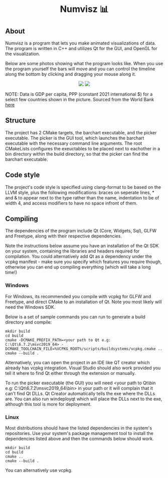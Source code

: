 <h1 align="center">
 Numvisz 📊
</h1>

## About
Numvisz is a program that lets you make animated visualizations of data. The program is written in C++ and utilizes Qt for the GUI, and OpenGL for the visualization.

Below are some photos showing what the program looks like. When you use the program yourself the bars will move and you can control the timeline along the bottom by clicking and dragging your mouse along it.

<p align="center">
<img src="https://github.com/user-attachments/assets/d1bb0fdd-7384-4f49-b638-fed79d8f95d0" />
<img src="https://github.com/user-attachments/assets/dc416532-fcb5-4efc-bf25-e30b8b973dda" />
</p>

NOTE: Data is GDP per capita, PPP (constant 2021 international $) for a select few countries shown in the picture. Sourced from the World Bank [here](https://data.worldbank.org/indicator/NY.GDP.PCAP.PP.KD?locations=US-DE-FR-JP-GB-CA-IT-EU)

## Structure
The project has 2 CMake targets, the barchart executable, and the picker executable. The picker is the GUI tool, which launches the barchart executable with the necessary command line arguments. The root CMakeLists configures the exeuctables to be placed next to eachother in a bin directory within the build directory, so that the picker can find the barchart executable.

## Code style
The project's code style is specified using clang-format to be based on the LLVM style, plus the following modifications: braces on seperate lines, * and & to appear next to the type rather than the name, indentation to be of width 4, and access modifiers to have no space infront of them.

## Compiling
The dependencies of the program include Qt (Core, Widgets, Sql), GLFW and Freetype, along with their respective dependencies.

Note the instructions below assume you have an installation of the Qt SDK on your system, containing the libraries and headers required for compilation.
You could alternatively add Qt as a dependency under the vcpkg manifest - make sure you specify which features you require though, otherwise you can end up compiling everything (which will take a long time!)
### Windows
For Windows, its recommended you compile with vcpkg for GLFW and Freetype, and direct CMake to an installation of Qt.
Note you most likely will need the Windows SDK.

Below is a set of sample commands you can run to generate a build directory and compile:

```
mkdir build
cd build
cmake -DCMAKE_PREFIX_PATH=<your path to Qt e.g: C:\Qt\6.7.2\msvc2019_64> -DCMAKE_TOOLCHAIN_FILE=%VCPKG_ROOT%/scripts/buildsystems/vcpkg.cmake ..
cmake --build .
```
Alternatively, you can open the project in an IDE like QT creator which already has vcpkg integration. Visual Studio should also work provided you tell it where to find Qt either through the extension or manually.

To run the picker executable (the GUI) you will need <your path to Qt\bin e.g: C:\Qt\6.7.2\msvc2019_64\bin> in your path or it will complain that it can't find Qt DLLs. Qt Creator automatically tells the exe where the DLLs are. You can also run windeployqt which will place the DLLs next to the exe, although this tool is more for deployment.

### Linux
Most distributions should have the listed dependencies in the system's repositories.
Use your system's package management tool to install the dependencies listed above and then the commands below should work.

```
mkdir build
cd build
cmake ..
cmake --build .
```

You can alternatively use vcpkg.

